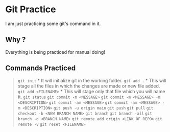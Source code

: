 # Git Practice

I am just practicing some git's command in it.

## Why ?

Everything is being practiced for manual doing!

## Commands Practiced
> `git init`
    * It will initialize git in the working folder.
> `git add .`
    * This will stage all the files in which the changes are made or new file added.
> `git add <FILENAME>`
    * This will stage only that file which you will name it.
> `git status`
> `git commit -m <MESSAGE>`
> `git commit -m <MESSAGE> -m <DESCRIPTION>`
> `git commit -am <MESSAGE>` 
> `git commit -am <MESSAGE> -m <DESCRIPTION>`
> `git push -u origin main` 
> `git push`
> `git pull`
> `git checkout -b <NEW BRANCH NAME>` 
> `git branch` 
> `git branch -all`
> `git branch -d <BRANCH NAME>`
> `git remote add origin <LINK OF REPO>`
> `git remote -v`
> `git reset <FILENAME>`
